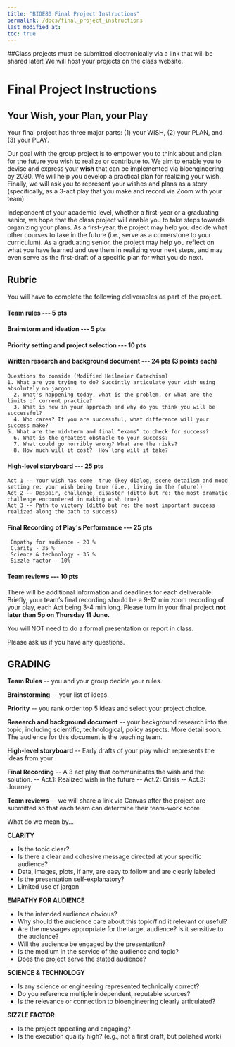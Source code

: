 ```yaml
---
title: "BIOE80 Final Project Instructions"
permalink: /docs/final_project_instructions
last_modified_at: 
toc: true
---
```


##Class projects must be submitted electronically via a link that will be shared later! We will host your projects on the class website.

# Final Project Instructions

## Your Wish, your Plan, your Play 

Your final project has three major parts: (1) your WISH, (2) your PLAN, and (3) your PLAY.  

Our goal with the group project is to empower you to think about and plan for the future you wish to realize or contribute to.  We aim to enable you to devise and express your **wish** that can be implemented via bioengineering by 2030.  We will help you develop a practical plan for realizing your wish.  Finally, we will ask you to represent your wishes and plans as a story  (specifically, as a 3-act play that you make and record via Zoom with your team).   

Independent of your academic level, whether a first-year or a graduating senior, we hope that the class project will enable you to take steps towards organizing your plans.  As a first-year, the project may help you decide what other courses to take in the future (i.e., serve as a cornerstone to your curriculum).  As a graduating senior, the project may help you reflect on what you have learned and use them in realizing your next steps, and may even serve as the first-draft of a specific plan for what you do next.  

## Rubric 
You will have to complete the following deliverables as part of the project.

#### Team rules --- 5 pts
#### Brainstorm and ideation --- 5 pts
#### Priority setting and project selection --- 10 pts
#### Written research and background document  --- 24 pts (3 points each)
	Questions to conside (Modified Heilmeier Catechism)
    1. What are you trying to do? Succintly articulate your wish using absolutely no jargon.
	  2. What's happening today, what is the problem, or what are the limits of current practice?
	  3. What is new in your approach and why do you think you will be successful?
	  4. Who cares? If you are successful, what difference will your success make?
    5. What are the mid-term and final “exams” to check for success?
	  6. What is the greatest obstacle to your success?
	  7. What could go horribly wrong? What are the risks?
	  8. How much will it cost?  How long will it take?
#### High-level storyboard --- 25 pts
    Act 1 -- Your wish has come  true (key dialog, scene detailsm and mood setting re: your wish being true (i.e., living in the future)) 
    Act 2 -- Despair, challenge, disaster (ditto but re: the most dramatic challenge encountered in making wish true)
    Act 3 -- Path to victory (ditto but re: the most important success realized along the path to success)
#### Final Recording of Play's Performance --- 25 pts
	 Empathy for audience - 20 %
	 Clarity - 35 %
	 Science & technology - 35 %
	 Sizzle factor - 10%
#### Team reviews --- 10 pts

There will be additional information and deadlines for each deliverable.
Briefly, your team’s final recording should be a 9-12 min zoom recording of your play, each Act being 3-4 min long. 
Please turn in your final project **not later than 5p on Thursday 11 June.** 

You will NOT need to do a formal presentation or report in class.   

Please ask us if you have any questions.   

## GRADING

**Team Rules** -- you and your group decide your rules. 

**Brainstorming** -- your list of ideas. 

**Priority** -- you rank order top 5 ideas and select your project choice.  

**Research and background document** -- your background research into the topic, including scientific, technological, policy aspects. More detail soon. The audience for this document is the teaching team. 

**High-level storyboard** -- Early drafts of your play which represents the ideas from your 

**Final Recording** -- A 3 act play that communicates the wish and the solution. 
                    -- Act.1: Realized wish in the future
                    -- Act.2: Crisis 
                    -- Act.3: Journey 
                    
**Team reviews** -- we will share a link via Canvas after the project are submitted so that each team can determine their team-work score.

What do we mean by...

**CLARITY**

- Is the topic clear?
- Is there a clear and cohesive message directed at your specific audience? 
- Data, images, plots, if any, are easy to follow and are clearly labeled 
- Is the presentation self-explanatory?
- Limited use of jargon

**EMPATHY FOR AUDIENCE**

- Is the intended audience obvious?
- Why should the audience care about this topic/find it relevant or useful?
- Are the messages appropriate for the target audience? Is it sensitive to the audience? 
- Will the audience be engaged by the presentation? 
- Is the medium in the service of the audience and topic?
- Does the project serve the stated audience? 

**SCIENCE & TECHNOLOGY**

- Is any science or engineering represented technically correct?
- Do you reference multiple independent, reputable sources? 
- Is the relevance or connection to bioengineering clearly articulated?

**SIZZLE FACTOR**

- Is the project appealing and engaging? 
- Is the execution quality high? (e.g., not a first draft, but polished work)

